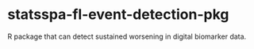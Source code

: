 # statsspa-fl-event-detection-pkg
R package that can detect sustained worsening in digital biomarker data.

